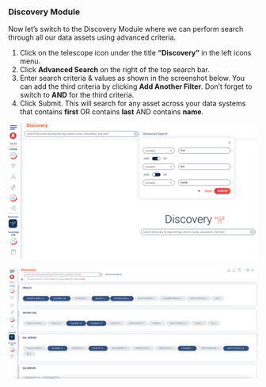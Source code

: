 ### Discovery Module

Now let’s switch to the Discovery Module where we can perform search through all our data assets using advanced criteria.

1. Click on the telescope icon under the title **“Discovery”** in the left icons menu.
2. Click **Advanced Search** on the right of the top search bar.
3. Enter search criteria & values as shown in the screenshot below. You can add the third criteria by clicking **Add Another Filter**. Don’t forget to switch to **AND** for the third criteria.
4. Click Submit. This will search for any asset across your data systems that contains **first** OR contains **last** AND contains **name**.


![Discovery Module](./images/discovery-module.png)

![Discovery Module](./images/discovery-module-search.png)


